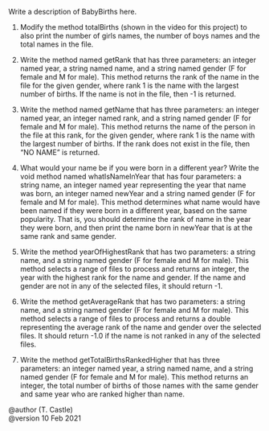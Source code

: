 Write a description of BabyBirths here.
 
1. Modify the method totalBirths (shown in the video for this project) to also print the number of girls names, the number of boys names and the total names in the file.

2. Write the method named getRank that has three parameters: an integer named year, a string named name, and a string named gender (F for female and M for male). This method returns the rank of the name in the file for the given gender,  where rank 1 is the name with the largest number of births. If the name is not in the file, then -1 is returned.

3. Write the method named getName that has three parameters: an integer named year, an integer named rank, and a string named gender (F for female and M for male). This method returns the name of the person in the file at this rank, for the given gender, where rank 1 is the name with the largest number of births. If the rank does not exist in the file, then “NO NAME”  is returned.

4. What would your name be if you were born in a different year? Write the void method named whatIsNameInYear that has four parameters: a string name, an integer named year representing the year that name was born,  an integer named newYear and a string named gender (F for female and M for male). This method determines what name would have been named if they were born in a different year, based on the same popularity. That is, you should determine the rank of name in the year they were born, and then print the name born in newYear that is at the same rank and same gender.

5. Write the method yearOfHighestRank that has two parameters: a string name, and a string named gender (F for female and M for male). This method selects a range of files to process and returns an integer, the year with the highest rank for the name and gender. If the name and gender are not in any of the selected files, it should return -1.

6. Write the method getAverageRank that has two parameters: a string name, and a string named gender (F for female and M for male). This method selects a range of files to process and returns a double representing the average rank of the name and gender over the selected files. It should return -1.0 if the name is not ranked in any of the selected files.

7. Write the method getTotalBirthsRankedHigher that has three parameters: an integer named year, a string named name, and a string named gender (F for female and M for male). This method returns an integer, the total number of births of those names with the same gender and same year who are ranked higher than name.


@author (T. Castle)    
@version 10 Feb 2021
